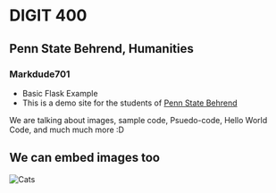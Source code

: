 # DIGIT 400
## Penn State Behrend, Humanities
### Markdude701

- Basic Flask Example
- This is a demo site for the students of [Penn State Behrend](http://behrend.psu.edu/)

We are talking about images, sample code, Psuedo-code, Hello World Code, and much much more :D

## We can embed images too

![Cats](https://media.glamour.com/photos/5695d13716d0dc3747ee2537/master/w_1024,c_limit/fashion-blogs-slaves-to-fashion-2012-05-14-0512-united-bamboo-cat-calendar-casting-2013-fa.jpg)
